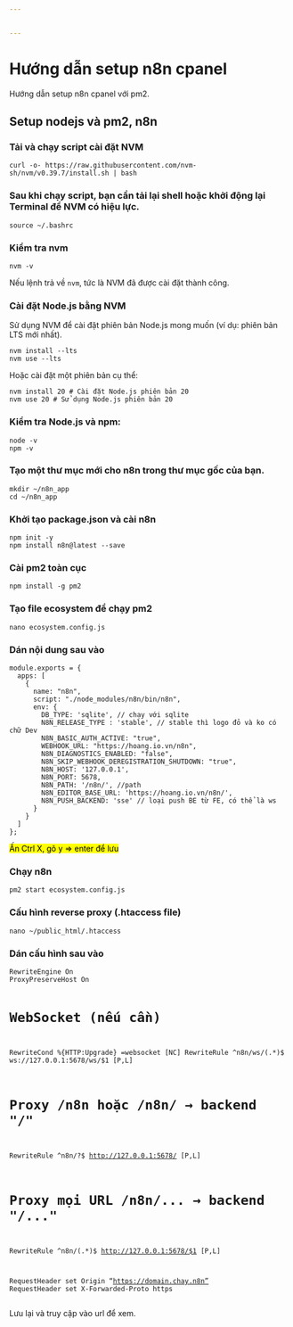 ```yaml
---


---
```


<h1 id="hướng-dẫn-setup-n8n-cpanel">Hướng dẫn setup n8n cpanel</h1>
<p>Hướng dẫn setup n8n cpanel với pm2.</p>
<h2 id="setup-nodejs-và-pm2-n8n">Setup nodejs và pm2, n8n</h2>
<h3 id="tải-và-chạy-script-cài-đặt-nvm">Tải và chạy script cài đặt NVM</h3>
<pre class=" language-bash"><code class="prism  language-bash">curl -o- https://raw.githubusercontent.com/nvm-sh/nvm/v0.39.7/install.sh <span class="token operator">|</span> <span class="token function">bash</span>
</code></pre>
<h3 id="sau-khi-chạy-script-bạn-cần-tải-lại-shell-hoặc-khởi-động-lại-terminal-để-nvm-có-hiệu-lực.">Sau khi chạy script, bạn cần tải lại shell hoặc khởi động lại Terminal để NVM có hiệu lực.</h3>
<pre class=" language-bash"><code class="prism  language-bash"><span class="token function">source</span> ~/.bashrc
</code></pre>
<h3 id="kiểm-tra-nvm">Kiểm tra nvm</h3>
<pre><code>nvm -v
</code></pre>
<p>Nếu lệnh trả về <code>nvm</code>, tức là NVM đã được cài đặt thành công.</p>
<h3 id="cài-đặt-node.js-bằng-nvm">Cài đặt Node.js bằng NVM</h3>
<p>Sử dụng NVM để cài đặt phiên bản Node.js mong muốn (ví dụ: phiên bản LTS mới nhất).</p>
<pre><code>nvm install --lts 
nvm use --lts
</code></pre>
<p>Hoặc cài đặt một phiên bản cụ thể:</p>
<pre><code>nvm install 20 # Cài đặt Node.js phiên bản 20 
nvm use 20 # Sử dụng Node.js phiên bản 20
</code></pre>
<h3 id="kiểm-tra-node.js-và-npm">Kiểm tra Node.js và npm:</h3>
<pre><code>node -v 
npm -v
</code></pre>
<h3 id="tạo-một-thư-mục-mới-cho-n8n-trong-thư-mục-gốc-của-bạn.">Tạo một thư mục mới cho n8n trong thư mục gốc của bạn.</h3>
<pre><code>mkdir ~/n8n_app
cd ~/n8n_app
</code></pre>
<h3 id="khởi-tạo-package.json-và-cài-n8n">Khởi tạo package.json và cài n8n</h3>
<pre><code>npm init -y
npm install n8n@latest --save
</code></pre>
<h3 id="cài-pm2-toàn-cục">Cài pm2 toàn cục</h3>
<pre><code>npm install -g pm2
</code></pre>
<h3 id="tạo-file-ecosystem-để-chạy-pm2">Tạo file ecosystem để chạy pm2</h3>
<pre><code>nano ecosystem.config.js
</code></pre>
<h3 id="dán-nội-dung-sau-vào">Dán nội dung sau vào</h3>
<pre class=" language-json"><code class="prism  language-json">module<span class="token punctuation">.</span>exports <span class="token operator">=</span> <span class="token punctuation">{</span>
  apps<span class="token punctuation">:</span> <span class="token punctuation">[</span>
    <span class="token punctuation">{</span>
      name<span class="token punctuation">:</span> <span class="token string">"n8n"</span><span class="token punctuation">,</span>
      script<span class="token punctuation">:</span> <span class="token string">"./node_modules/n8n/bin/n8n"</span><span class="token punctuation">,</span>
      env<span class="token punctuation">:</span> <span class="token punctuation">{</span>
        DB_TYPE<span class="token punctuation">:</span> <span class="token string">'sqlite'</span><span class="token punctuation">,</span> <span class="token comment">// chạy với sqlite</span>
        N8N_RELEASE_TYPE <span class="token punctuation">:</span> <span class="token string">'stable'</span><span class="token punctuation">,</span> <span class="token comment">// stable thì logo đỏ và ko có chữ Dev</span>
        N8N_BASIC_AUTH_ACTIVE<span class="token punctuation">:</span> <span class="token string">"true"</span><span class="token punctuation">,</span> 
        WEBHOOK_URL<span class="token punctuation">:</span> <span class="token string">"https://hoang.io.vn/n8n"</span><span class="token punctuation">,</span>
        N8N_DIAGNOSTICS_ENABLED<span class="token punctuation">:</span> <span class="token string">"false"</span><span class="token punctuation">,</span>
        N8N_SKIP_WEBHOOK_DEREGISTRATION_SHUTDOWN<span class="token punctuation">:</span> <span class="token string">"true"</span><span class="token punctuation">,</span>
        N8N_HOST<span class="token punctuation">:</span> <span class="token string">'127.0.0.1'</span><span class="token punctuation">,</span>
        N8N_PORT<span class="token punctuation">:</span> <span class="token number">5678</span><span class="token punctuation">,</span>
        N8N_PATH<span class="token punctuation">:</span> <span class="token string">'/n8n/'</span><span class="token punctuation">,</span> <span class="token comment">//path</span>
        N8N_EDITOR_BASE_URL<span class="token punctuation">:</span> <span class="token string">'https://hoang.io.vn/n8n/'</span><span class="token punctuation">,</span>
        N8N_PUSH_BACKEND<span class="token punctuation">:</span> <span class="token string">'sse'</span> <span class="token comment">// loại push BE từ FE, có thể là ws</span>
      <span class="token punctuation">}</span>
    <span class="token punctuation">}</span>
  <span class="token punctuation">]</span>
<span class="token punctuation">}</span><span class="token punctuation">;</span>
</code></pre>
<p><mark>Ấn Ctrl X, gõ y =&gt; enter để lưu</mark></p>
<h3 id="chạy-n8n">Chạy n8n</h3>
<pre><code>pm2 start ecosystem.config.js
</code></pre>
<h3 id="cấu-hình-reverse-proxy-.htaccess-file">Cấu hình reverse proxy (.htaccess file)</h3>
<pre><code>nano ~/public_html/.htaccess
</code></pre>
<h3 id="dán-cấu-hình-sau-vào">Dán cấu hình sau vào</h3>
<pre><code>RewriteEngine On
ProxyPreserveHost On

# WebSocket (nếu cần)
RewriteCond %{HTTP:Upgrade} =websocket [NC]
RewriteRule ^n8n/ws/(.*)$ ws://127.0.0.1:5678/ws/$1 [P,L]

# Proxy /n8n hoặc /n8n/ → backend "/"
RewriteRule ^n8n/?$ http://127.0.0.1:5678/ [P,L]

# Proxy mọi URL /n8n/... → backend "/..."
RewriteRule ^n8n/(.*)$ http://127.0.0.1:5678/$1 [P,L]

RequestHeader set Origin “https://domain.chay.n8n”
RequestHeader set X-Forwarded-Proto https
</code></pre>
<p>Lưu lại và truy cập vào url để xem.</p>

